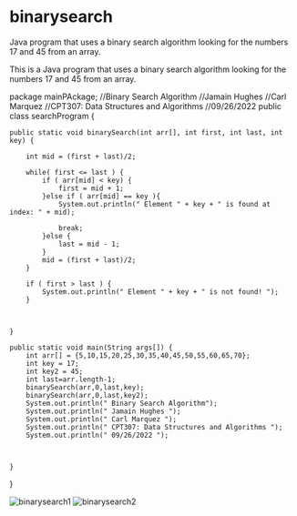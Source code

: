 # binarysearch
Java program that uses a binary search algorithm looking for the numbers 17 and 45 from an array.

This is a Java program that uses a binary search algorithm looking for the numbers 17 and 45 from an array.

package mainPAckage;
//Binary Search Algorithm
//Jamain Hughes
//Carl Marquez
//CPT307: Data Structures and Algorithms
//09/26/2022
public class searchProgram {

	public static void binarySearch(int arr[], int first, int last, int key) {
		
		int mid = (first + last)/2;
		
		while( first <= last ) {
			if ( arr[mid] < key) {
				first = mid + 1;
			}else if ( arr[mid] == key ){
				System.out.println(" Element " + key + " is found at index: " + mid);
				
				break;
			}else {
				last = mid - 1;
			}
			mid = (first + last)/2;
		}
		
		if ( first > last ) {
			System.out.println(" Element " + key + " is not found! ");
		}
		
		
		
	}
	
	public static void main(String args[]) {
		int arr[] = {5,10,15,20,25,30,35,40,45,50,55,60,65,70};
		int key = 17;
		int key2 = 45;
		int last=arr.length-1;
		binarySearch(arr,0,last,key);
		binarySearch(arr,0,last,key2);
		System.out.println(" Binary Search Algorithm");
		System.out.println(" Jamain Hughes ");
		System.out.println(" Carl Marquez ");
		System.out.println(" CPT307: Data Structures and Algorithms ");
		System.out.println(" 09/26/2022 ");
		
		
		
	}
	 

		
		
	
	

}

![binarysearch1](https://user-images.githubusercontent.com/108758588/195983241-179b970e-f7d3-4b84-bf0c-22d4f55387dd.png)
![binarysearch2](https://user-images.githubusercontent.com/108758588/195983249-d17310b0-afab-41df-ba53-8dad182909d9.png)
